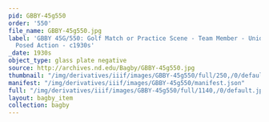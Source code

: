 ```yaml
---
pid: GBBY-45g550
order: '550'
file_name: GBBY-45g550.jpg
label: 'GBBY 45G/550: Golf Match or Practice Scene - Team Member - Unidentified -
  Posed Action - c1930s'
_date: 1930s
object_type: glass plate negative
source: http://archives.nd.edu/Bagby/GBBY-45g550.jpg
thumbnail: "/img/derivatives/iiif/images/GBBY-45g550/full/250,/0/default.jpg"
manifest: "/img/derivatives/iiif/images/GBBY-45g550/manifest.json"
full: "/img/derivatives/iiif/images/GBBY-45g550/full/1140,/0/default.jpg"
layout: bagby_item
collection: bagby
---
```

